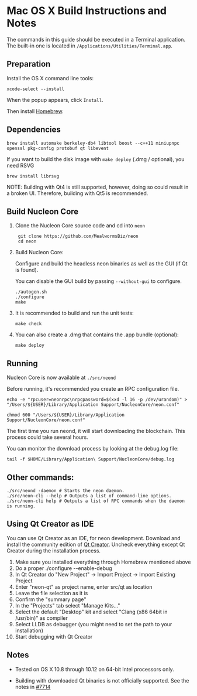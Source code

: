 Mac OS X Build Instructions and Notes
====================================
The commands in this guide should be executed in a Terminal application.
The built-in one is located in `/Applications/Utilities/Terminal.app`.

Preparation
-----------
Install the OS X command line tools:

`xcode-select --install`

When the popup appears, click `Install`.

Then install [Homebrew](https://brew.sh).

Dependencies
----------------------

    brew install automake berkeley-db4 libtool boost --c++11 miniupnpc openssl pkg-config protobuf qt libevent

If you want to build the disk image with `make deploy` (.dmg / optional), you need RSVG

    brew install librsvg

NOTE: Building with Qt4 is still supported, however, doing so could result in a broken UI. Therefore, building with Qt5 is recommended.

Build Nucleon Core
------------------------

1. Clone the Nucleon Core source code and cd into `neon`

        git clone https://github.com/MealwormsBiz/neon
        cd neon

2.  Build Nucleon Core:

    Configure and build the headless neon binaries as well as the GUI (if Qt is found).

    You can disable the GUI build by passing `--without-gui` to configure.

        ./autogen.sh
        ./configure
        make

3.  It is recommended to build and run the unit tests:

        make check

4.  You can also create a .dmg that contains the .app bundle (optional):

        make deploy

Running
-------

Nucleon Core is now available at `./src/neond`

Before running, it's recommended you create an RPC configuration file.

    echo -e "rpcuser=neonrpc\nrpcpassword=$(xxd -l 16 -p /dev/urandom)" > "/Users/${USER}/Library/Application Support/NucleonCore/neon.conf"

    chmod 600 "/Users/${USER}/Library/Application Support/NucleonCore/neon.conf"

The first time you run neond, it will start downloading the blockchain. This process could take several hours.

You can monitor the download process by looking at the debug.log file:

    tail -f $HOME/Library/Application\ Support/NucleonCore/debug.log

Other commands:
-------

    ./src/neond -daemon # Starts the neon daemon.
    ./src/neon-cli --help # Outputs a list of command-line options.
    ./src/neon-cli help # Outputs a list of RPC commands when the daemon is running.

Using Qt Creator as IDE
------------------------
You can use Qt Creator as an IDE, for neon development.
Download and install the community edition of [Qt Creator](https://www.qt.io/download/).
Uncheck everything except Qt Creator during the installation process.

1. Make sure you installed everything through Homebrew mentioned above
2. Do a proper ./configure --enable-debug
3. In Qt Creator do "New Project" -> Import Project -> Import Existing Project
4. Enter "neon-qt" as project name, enter src/qt as location
5. Leave the file selection as it is
6. Confirm the "summary page"
7. In the "Projects" tab select "Manage Kits..."
8. Select the default "Desktop" kit and select "Clang (x86 64bit in /usr/bin)" as compiler
9. Select LLDB as debugger (you might need to set the path to your installation)
10. Start debugging with Qt Creator

Notes
-----

* Tested on OS X 10.8 through 10.12 on 64-bit Intel processors only.

* Building with downloaded Qt binaries is not officially supported. See the notes in [#7714](https://github.com/bitcoin/bitcoin/issues/7714)
